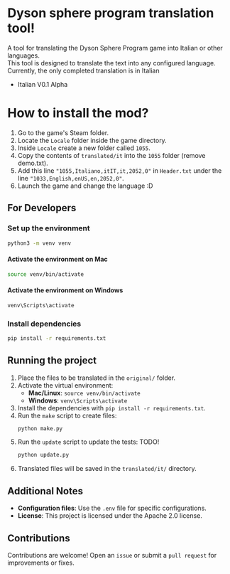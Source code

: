 # Dyson sphere program translation tool!

A tool for translating the Dyson Sphere Program game into Italian or other languages.  
This tool is designed to translate the text into any configured language.  
Currently, the only completed translation is in Italian

- Italian V0.1 Alpha

# How to install the mod?
1. Go to the game's Steam folder.
2. Locate the `Locale` folder inside the game directory.
3. Inside `Locale` create a new folder called `1055`.
4. Copy the contents of `translated/it` into the `1055` folder (remove demo.txt).
5. Add this line `"1055,Italiano,itIT,it,2052,0"` in `Header.txt` under the line `"1033,English,enUS,en,2052,0"`.
6. Launch the game and change the language :D

## For Developers

### Set up the environment
```bash
python3 -m venv venv
```

#### Activate the environment on Mac
```bash
source venv/bin/activate
```

#### Activate the environment on Windows
```bash
venv\Scripts\activate
```

### Install dependencies
```bash
pip install -r requirements.txt
```

## Running the project
1. Place the files to be translated in the `original/` folder.
2. Activate the virtual environment:
   - **Mac/Linux**: `source venv/bin/activate`
   - **Windows**: `venv\Scripts\activate`
3. Install the dependencies with `pip install -r requirements.txt`.
4. Run the `make` script to create files:
   ```bash
   python make.py
   ```
5. Run the `update` script to update the tests: TODO!
   ```bash
   python update.py
   ```
6. Translated files will be saved in the `translated/it/` directory.

## Additional Notes
- **Configuration files**: Use the `.env` file for specific configurations.
- **License**: This project is licensed under the Apache 2.0 license.

## Contributions
Contributions are welcome! Open an `issue` or submit a `pull request` for improvements or fixes.
